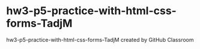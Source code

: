 # hw3-p5-practice-with-html-css-forms-TadjM
hw3-p5-practice-with-html-css-forms-TadjM created by GitHub Classroom

